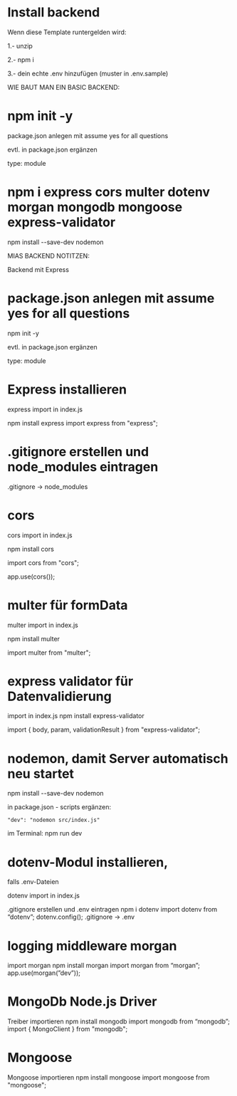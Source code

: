 # Install backend

Wenn diese Template runtergelden wird:

1.- unzip

2.- npm i

3.- dein echte .env hinzufügen (muster in .env.sample)

WIE BAUT MAN EIN BASIC BACKEND:

# npm init -y

package.json anlegen mit assume yes for all questions

evtl. in package.json ergänzen

type: module

# npm i express cors multer dotenv morgan mongodb mongoose express-validator

npm install --save-dev nodemon

MIAS BACKEND NOTITZEN:

Backend mit Express

# package.json anlegen mit assume yes for all questions

npm init -y

evtl. in package.json ergänzen

type: module

# Express installieren

express import in index.js

npm install express
import express from "express";

# .gitignore erstellen und node_modules eintragen

.gitignore → node_modules

# cors

cors import in index.js

npm install cors

import cors from "cors";

app.use(cors());

# multer für formData

multer import in index.js

npm install multer

import multer from "multer";

# express validator für Datenvalidierung

import in index.js npm install express-validator

import { body, param, validationResult } from "express-validator";

# nodemon, damit Server automatisch neu startet

npm install --save-dev nodemon

in package.json - scripts ergänzen:

    "dev": "nodemon src/index.js"

im Terminal: npm run dev

# dotenv-Modul installieren,

falls .env-Dateien

dotenv import in index.js

.gitignore erstellen und .env eintragen
npm i dotenv
import dotenv from “dotenv”;
dotenv.config();
.gitignore → .env

# logging middleware morgan

import morgan npm install morgan
import morgan from “morgan”;
app.use(morgan(”dev”));

# MongoDb Node.js Driver

Treiber importieren
npm install mongodb
import mongodb from “mongodb”;
import { MongoClient } from "mongodb";

# Mongoose

Mongoose importieren npm install mongoose
import mongoose from "mongoose";
